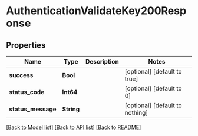 # AuthenticationValidateKey200Response


## Properties
Name | Type | Description | Notes
------------ | ------------- | ------------- | -------------
**success** | **Bool** |  | [optional] [default to true]
**status_code** | **Int64** |  | [optional] [default to 0]
**status_message** | **String** |  | [optional] [default to nothing]


[[Back to Model list]](../README.md#models) [[Back to API list]](../README.md#api-endpoints) [[Back to README]](../README.md)


